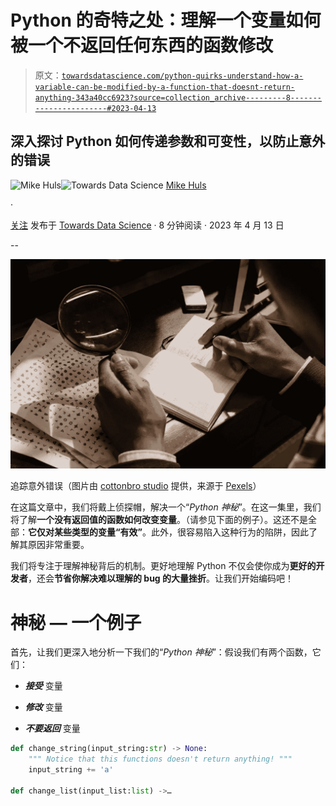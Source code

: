 # Python 的奇特之处：理解一个变量如何被一个不返回任何东西的函数修改

> 原文：[`towardsdatascience.com/python-quirks-understand-how-a-variable-can-be-modified-by-a-function-that-doesnt-return-anything-343a40cc6923?source=collection_archive---------8-----------------------#2023-04-13`](https://towardsdatascience.com/python-quirks-understand-how-a-variable-can-be-modified-by-a-function-that-doesnt-return-anything-343a40cc6923?source=collection_archive---------8-----------------------#2023-04-13)

## 深入探讨 Python 如何传递参数和可变性，以防止意外的错误

[](https://mikehuls.medium.com/?source=post_page-----343a40cc6923--------------------------------)![Mike Huls](https://mikehuls.medium.com/?source=post_page-----343a40cc6923--------------------------------)[](https://towardsdatascience.com/?source=post_page-----343a40cc6923--------------------------------)![Towards Data Science](https://towardsdatascience.com/?source=post_page-----343a40cc6923--------------------------------) [Mike Huls](https://mikehuls.medium.com/?source=post_page-----343a40cc6923--------------------------------)

·

[关注](https://medium.com/m/signin?actionUrl=https%3A%2F%2Fmedium.com%2F_%2Fsubscribe%2Fuser%2F7ffb62c607ee&operation=register&redirect=https%3A%2F%2Ftowardsdatascience.com%2Fpython-quirks-understand-how-a-variable-can-be-modified-by-a-function-that-doesnt-return-anything-343a40cc6923&user=Mike+Huls&userId=7ffb62c607ee&source=post_page-7ffb62c607ee----343a40cc6923---------------------post_header-----------) 发布于 [Towards Data Science](https://towardsdatascience.com/?source=post_page-----343a40cc6923--------------------------------) · 8 分钟阅读 · 2023 年 4 月 13 日

--

[](https://medium.com/m/signin?actionUrl=https%3A%2F%2Fmedium.com%2F_%2Fbookmark%2Fp%2F343a40cc6923&operation=register&redirect=https%3A%2F%2Ftowardsdatascience.com%2Fpython-quirks-understand-how-a-variable-can-be-modified-by-a-function-that-doesnt-return-anything-343a40cc6923&source=-----343a40cc6923---------------------bookmark_footer-----------)![](img/66a1b3b46f16c0c485439cbce8fc83b8.png)

追踪意外错误（图片由 [cottonbro studio](https://www.pexels.com/@cottonbro/) 提供，来源于 [Pexels](https://www.pexels.com/photo/photo-of-person-taking-down-notes-7319070/)）

在这篇文章中，我们将戴上侦探帽，解决一个“*Python 神秘*”。在这一集里，我们将了解**一个没有返回值的函数如何改变变量**。（请参见下面的例子）。这还不是全部：**它仅对某些类型的变量“有效”**。此外，很容易陷入这种行为的陷阱，因此了解其原因非常重要。

我们将专注于理解神秘背后的机制。更好地理解 Python 不仅会使你成为**更好的开发者**，还会**节省你解决难以理解的 bug 的大量挫折**。让我们开始编码吧！

# 神秘 — 一个例子

首先，让我们更深入地分析一下我们的“*Python 神秘*”：假设我们有两个函数，它们：

+   ***接受*** 变量

+   ***修改*** 变量

+   ***不要返回*** 变量

```py
def change_string(input_string:str) -> None:
    """ Notice that this functions doesn't return anything! """
    input_string += 'a'

def change_list(input_list:list) ->…
```
